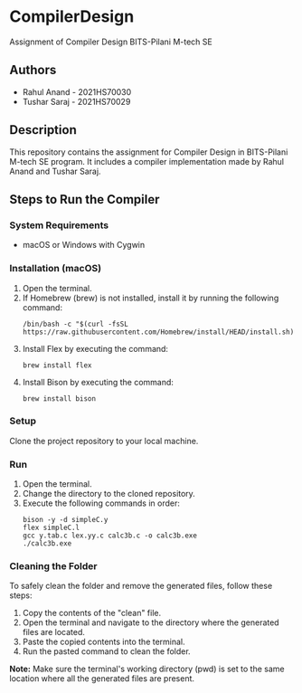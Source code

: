 # CompilerDesign

Assignment of Compiler Design BITS-Pilani M-tech SE

## Authors
- Rahul Anand - 2021HS70030
- Tushar Saraj - 2021HS70029

## Description
This repository contains the assignment for Compiler Design in BITS-Pilani M-tech SE program. It includes a compiler implementation made by Rahul Anand and Tushar Saraj.

## Steps to Run the Compiler

### System Requirements
- macOS or Windows with Cygwin

### Installation (macOS)
1. Open the terminal.
2. If Homebrew (brew) is not installed, install it by running the following command:
    ```shell
    /bin/bash -c "$(curl -fsSL https://raw.githubusercontent.com/Homebrew/install/HEAD/install.sh)"
    ```
3. Install Flex by executing the command:
    ```shell
    brew install flex
    ```
4. Install Bison by executing the command:
    ```shell
    brew install bison
    ```

### Setup
Clone the project repository to your local machine.

### Run
1. Open the terminal.
2. Change the directory to the cloned repository.
3. Execute the following commands in order:
    ```shell
    bison -y -d simpleC.y
    flex simpleC.l
    gcc y.tab.c lex.yy.c calc3b.c -o calc3b.exe
    ./calc3b.exe
    ```

### Cleaning the Folder
To safely clean the folder and remove the generated files, follow these steps:
1. Copy the contents of the "clean" file.
2. Open the terminal and navigate to the directory where the generated files are located.
3. Paste the copied contents into the terminal.
4. Run the pasted command to clean the folder.

**Note:** Make sure the terminal's working directory (pwd) is set to the same location where all the generated files are present.
